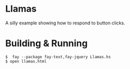 # Llamas

A silly example showing how to respond to button clicks.

# Building & Running

```
$  fay --package fay-text,fay-jquery Llamas.hs
$ open llamas.html
```

